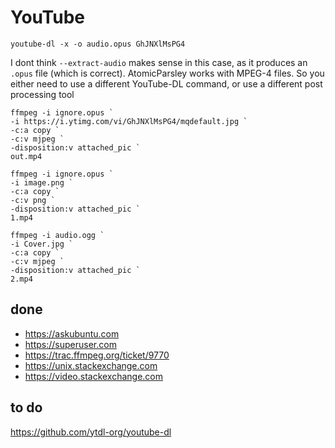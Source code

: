 # YouTube

~~~
youtube-dl -x -o audio.opus GhJNXlMsPG4
~~~

I dont think `--extract-audio` makes sense in this case, as it produces an
`.opus` file (which is correct). AtomicParsley works with MPEG-4 files. So you
either need to use a different YouTube-DL command, or use a different post
processing tool

~~~
ffmpeg -i ignore.opus `
-i https://i.ytimg.com/vi/GhJNXlMsPG4/mqdefault.jpg `
-c:a copy `
-c:v mjpeg `
-disposition:v attached_pic `
out.mp4

ffmpeg -i ignore.opus `
-i image.png `
-c:a copy `
-c:v png `
-disposition:v attached_pic `
1.mp4

ffmpeg -i audio.ogg `
-i Cover.jpg `
-c:a copy `
-c:v mjpeg `
-disposition:v attached_pic `
2.mp4
~~~

## done

- https://askubuntu.com
- https://superuser.com
- https://trac.ffmpeg.org/ticket/9770
- https://unix.stackexchange.com
- https://video.stackexchange.com

## to do

https://github.com/ytdl-org/youtube-dl
